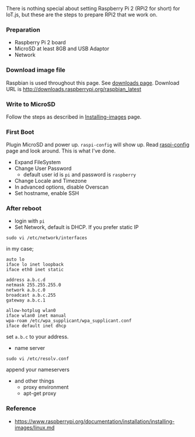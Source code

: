 There is nothing special about setting Raspberry Pi 2 (RPi2 for short) for IoT.js, but these are the steps to prepare RPi2 that we work on.

### Preparation
* Raspberry Pi 2 board 
* MicroSD at least 8GB and USB Adaptor
* Network

### Download image file
Raspbian is used throughout this page. See [downloads page](https://www.raspberrypi.org/downloads/).
Download URL is http://downloads.raspberrypi.org/raspbian_latest

### Write to MicroSD
Follow the steps as described in [Installing-images](https://www.raspberrypi.org/documentation/installation/installing-images/README.md) page.

### First Boot
Plugin MicroSD and power up. `raspi-config` will show up.
Read [raspi-config](https://www.raspberrypi.org/documentation/configuration/raspi-config.md) page and look around.
This is what I've done.
* Expand FileSystem
* Change User Password
    * default user id is `pi` and password is `raspberry`
* Change Locale and Timezone
* In advanced options, disable Overscan
* Set hostname, enable SSH

### After reboot
* login with `pi`
* Set Network, default is DHCP. If you prefer static IP
```
sudo vi /etc/network/interfaces
```
in my case;
```
auto lo
iface lo inet loopback
iface eth0 inet static
 
address a.b.c.d
netmask 255.255.255.0
network a.b.c.0
broadcast a.b.c.255
gateway a.b.c.1
 
allow-hotplug wlan0
iface wlan0 inet manual
wpa-roam /etc/wpa_supplicant/wpa_supplicant.conf
iface default inet dhcp
```
set `a.b.c` to your address.
* name server
```
sudo vi /etc/resolv.conf
```
append your nameservers

* and other things
   * proxy environment
   * apt-get proxy


### Reference
* https://www.raspberrypi.org/documentation/installation/installing-images/linux.md
